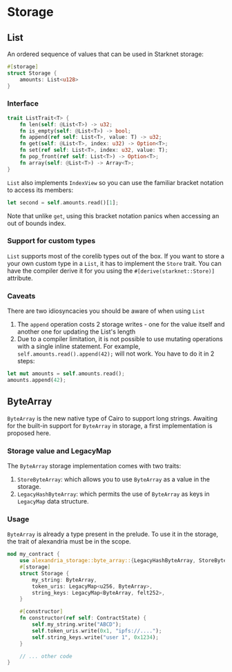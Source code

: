 # Storage

## List

An ordered sequence of values that can be used in Starknet storage:

```rust
#[storage]
struct Storage {
    amounts: List<u128>
}
```

### Interface

```rust
trait ListTrait<T> {
    fn len(self: @List<T>) -> u32;
    fn is_empty(self: @List<T>) -> bool;
    fn append(ref self: List<T>, value: T) -> u32;
    fn get(self: @List<T>, index: u32) -> Option<T>;
    fn set(ref self: List<T>, index: u32, value: T);
    fn pop_front(ref self: List<T>) -> Option<T>;
    fn array(self: @List<T>) -> Array<T>;
}
```

`List` also implements `IndexView` so you can use the familiar bracket notation to access its members:

```rust
let second = self.amounts.read()[1];
```

Note that unlike `get`, using this bracket notation panics when accessing an out of bounds index.

### Support for custom types

`List` supports most of the corelib types out of the box. If you want to store a your own custom type in a `List`, it has to implement the `Store` trait. You can have the compiler derive it for you using the `#[derive(starknet::Store)]` attribute.

### Caveats

There are two idiosyncacies you should be aware of when using `List`

1. The `append` operation costs 2 storage writes - one for the value itself and another one for updating the List's length
2. Due to a compiler limitation, it is not possible to use mutating operations with a single inline statement. For example, `self.amounts.read().append(42);` will not work. You have to do it in 2 steps:

```rust
let mut amounts = self.amounts.read();
amounts.append(42);
```

## ByteArray

`ByteArray` is the new native type of Cairo to support long strings.
Awaiting for the built-in support for `ByteArray` in storage, a first implementation is proposed here.

### Storage value and LegacyMap

The `ByteArray` storage implementation comes with two traits:

1. `StoreByteArray`: which allows you to use `ByteArray` as a value in the storage.
2. `LegacyHashByteArray`: which permits the use of `ByteArray` as keys in `LegacyMap` data structure.

### Usage

`ByteArray` is already a type present in the prelude. To use it in the storage, the trait of alexandria must be in the scope.

```rust
mod my_contract {
    use alexandria_storage::byte_array::{LegacyHashByteArray, StoreByteArray};
    #[storage]
    struct Storage {
        my_string: ByteArray,
        token_uris: LegacyMap<u256, ByteArray>,
        string_keys: LegacyMap<ByteArray, felt252>,
    }

    #[constructor]
    fn constructor(ref self: ContractState) {
        self.my_string.write("ABCD");
        self.token_uris.write(0x1, "ipfs://....");
        self.string_keys.write("user 1", 0x1234);
    }

    // ... other code
}
```
